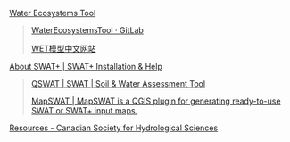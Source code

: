 
[Water Ecosystems Tool](https://projects.au.dk/wet)

> [WaterEcosystemsTool · GitLab](https://gitlab.com/wateritech-public/waterecosystemstool)
>
> [WET模型中文网站](https://www.wetmodel.cn/)

[About SWAT+ | SWAT+ Installation & Help](https://swatplus.gitbook.io/docs)

> [QSWAT | SWAT | Soil & Water Assessment Tool](https://swat.tamu.edu/software/qswat/)
>
> [MapSWAT | MapSWAT is a QGIS plugin for generating ready-to-use SWAT or SWAT+ input maps.](https://adrlballesteros.github.io/MapSWAT/)

[Resources - Canadian Society for Hydrological Sciences](https://cshs.cwra.org/en/greyjay/resources/)